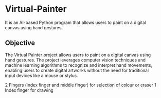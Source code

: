 # Virtual-Painter
It is an AI-based Python program that allows users to paint on a digital canvas using hand gestures.

## Objective
The Virtual Painter project allows users to paint on a digital canvas using hand gestures. The project leverages computer vision techniques and machine learning algorithms to recognize and interpret hand movements, enabling users to create digital artworks without the need for traditional input devices like a mouse or stylus.

2 Fingers (index finger and middle finger) for selection of colour or eraser
1 Index finger for drawing
